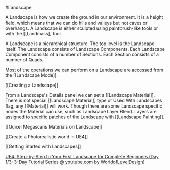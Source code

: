 #Landscape

A Landscape is how we create the ground in our environment.
It is a height field, which means that we can do hills and valleys but not caves or overhangs.
A Landscape is either sculpted using paintbrush-like tools or with the [[Landmass]] tool.

A Landscape is a hierarchical structure.
The top level is the Landscape itself.
The Landscape consists of Landscape Components.
Each Landscape Component consists of a number of Sections.
Each Section consists of a number of Quads.

Most of the operations we can perform on a Landscape are accessed from the [[Landscape Mode]].

[[Creating a Landscape]]

From a Landscape's Details panel we can set a [[Landscape Material]].
There is not special [[Landscape Material]] type or Used With Landscapes flag, any [[Material]] will work.
Though there are some Landscape specific nodes the Material can use, such as Landscape Layer Blend.
Layers are assigned to specific patches of the Landscape with [[Landscape Painting]].

[[Quixel Megascans Materials on Landscape]]

[[Create a Photorealistic world in UE4]]

[[Getting Started with Landscapes]]

[UE4: Step-by-Step to Your First Landscape for Complete Beginners (Day 1/3: 3-Day Tutorial Series @ youtube.com by WorldofLevelDesign)](https://www.youtube.com/watch?v=CWHV8-cVYTA)

